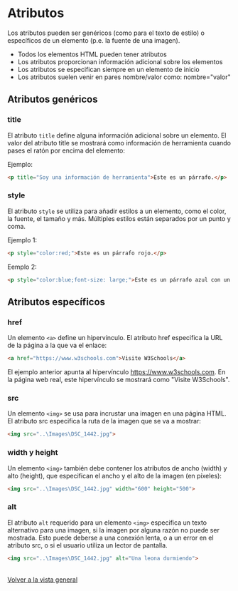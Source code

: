 # Atributos

Los atributos pueden ser genéricos (como para el texto de estilo) o específicos de un elemento (p.e. la fuente de una imagen).

* Todos los elementos HTML pueden tener atributos
* Los atributos proporcionan información adicional sobre los elementos
* Los atributos se especifican siempre en un elemento de inicio
* Los atributos suelen venir en pares nombre/valor como: nombre="valor"

## Atributos genéricos

### title
El atributo ``title`` define alguna información adicional sobre un elemento.
El valor del atributo title se mostrará como información de herramienta cuando pases el ratón por encima del elemento:

Ejemplo:
```html
<p title="Soy una información de herramienta">Este es un párrafo.</p>
```

### style
El atributo ``style`` se utiliza para añadir estilos a un elemento, como el color, la fuente, el tamaño y más.
Múltiples estilos están separados por un punto y coma.

Ejemplo 1:
```html
<p style="color:red;">Este es un párrafo rojo.</p>
```

Eemplo 2:
```html
<p style="color:blue;font-size: large;">Este es un párrafo azul con un tamaño de letra grande.</p>
```

## Atributos específicos

### href
Un elemento ``<a>`` define un hipervínculo. El atributo href especifica la URL de la página a la que va el enlace:

```html
<a href="https://www.w3schools.com">Visite W3Schools</a>
```

El ejemplo anterior apunta al hipervínculo https://www.w3schools.com. En la página web real, este hipervínculo se mostrará como "Visite W3Schools".

### src
Un elemento ``<img>`` se usa para incrustar una imagen en una página HTML. El atributo src especifica la ruta de la imagen que se va a mostrar:
```html
<img src="..\Images\DSC_1442.jpg">
```

### width y height
Un elemento ``<img>`` también debe contener los atributos de ancho (width) y alto (height), que especifican el ancho y el alto de la imagen (en píxeles):
```html
<img src="..\Images\DSC_1442.jpg" width="600" height="500">
```

### alt
El atributo ``alt`` requerido para un elemento ``<img>`` especifica un texto alternativo para una imagen, si la imagen por alguna razón no puede ser mostrada. Esto puede deberse a una conexión lenta, o a un error en el atributo src, o si el usuario utiliza un lector de pantalla.
```html
<img src="..\Images\DSC_1442.jpg" alt="Una leona durmiendo">
```

\
[Volver a la vista general](Index.html)